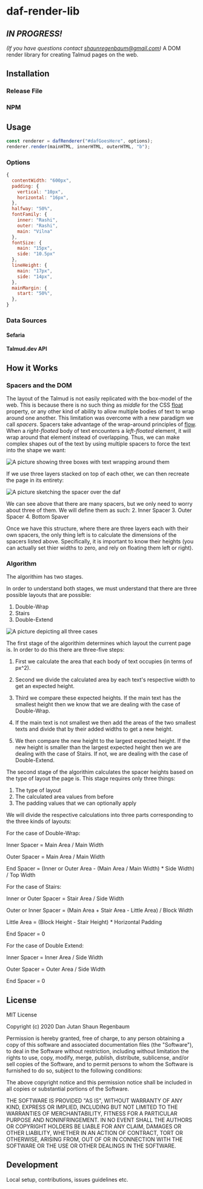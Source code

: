 # daf-render-lib
## *IN PROGRESS!*
*(If you have questions contact shaunregenbaum@gmail.com)*
A DOM render library for creating Talmud pages on the web.

## Installation

### Release File

### NPM

## Usage


```javascript
const renderer = dafRenderer("#dafGoesHere", options);
renderer.render(mainHTML, innerHTML, outerHTML, "b");
```

### Options

```javascript
{
  contentWidth: "600px",
  padding: {
    vertical: "10px",
    horizontal: "16px",
  },
  halfway: "50%",
  fontFamily: {
    inner: "Rashi",
    outer: "Rashi",
    main: "Vilna"
  },
  fontSize: {
    main: "15px",
    side: "10.5px"
  },
  lineHeight: {
    main: "17px",
    side: "14px",
  },
  mainMargin: {
    start: "50%",
  },
}
```

### Data Sources

#### Sefaria

#### Talmud.dev API

## How it Works

### Spacers and the DOM
The layout of the Talmud is not easily replicated with the box-model of the web. This is because there is no such thing as *middle* for the CSS [float](https://developer.mozilla.org/en-US/docs/Web/CSS/float) property, or any other kind of ability to allow multiple bodies of text to wrap around one another. This limitation was overcome with a new paradigm we call *spacers*. Spacers take advantage of the wrap-around principles of [flow](https://developer.mozilla.org/en-US/docs/Learn/CSS/CSS_layout/Normal_Flow). When a *right-floated* body of text encounters a *left-floated* element, it will wrap around that element instead of overlapping. Thus, we can make complex shapes out of the text by using multiple spacers to force the text into the shape we want:

![A picture showing three boxes with text wrapping around them](https://github.com/Jutanium/daf-render-lib/blob/master/Documentation%20Pictures/Spacers.PNG)

If we use three layers stacked on top of each other, we can then recreate the page in its entirety:

![A picture sketching the spacer over the daf](https://github.com/Jutanium/daf-render-lib/blob/master/Documentation%20Pictures/Spacers%20Together.PNG)

We can see above that there are many spacers, but we only need to worry about three of them. We will define them as such:
2. Inner Spacer
3. Outer Spacer
4. Bottom Spaver

Once we have this structure, where there are three layers each with their own spacers, the only thing left is to calculate the dimensions of the spacers listed above. Specifically, it is important to know their heights (you can actually set thier widths to zero, and rely on floating them left or right). 


### Algorithm
The algorithim has two stages. 

In order to understand both stages, we must understand that there are three possible layouts that are possible:

1. Double-Wrap
2. Stairs
3. Double-Extend

![A picture depicting all three cases](https://github.com/Jutanium/daf-render-lib/blob/master/Documentation%20Pictures/Three%20Cases.PNG)



The first stage of the algorithim determines which layout the current page is. In order to do this there are three-five steps:

1. First we calculate the area that each body of text occupies (in terms of px^2).
2. Second we divide the calculated area by each text's respective width to get an expected height.
3. Third we compare these expected heights. If the main text has the smallest height then we know that we are dealing with the case of Double-Wrap.

4. If the main text is not smallest we then add the areas of the two smallest texts and divide that by their added widths to get a new height.

5. We then compare the new height to the largest expected height. If the new height is smaller than the largest expected height then we are dealing with the case of Stairs. If not, we are dealing with the case of Double-Extend.

The second stage of the algorithim calculates the spacer heights based on the type of layout the page is.
This stage requires only three things:
1. The type of layout
2. The calculated area values from before
3. The padding values that we can optionally apply

We will divide the respective calculations into three parts corresponding to the three kinds of layouts:


For the case of Double-Wrap:

Inner Spacer = Main Area / Main Width

Outer Spacer = Main Area / Main Width

End Spacer = (Inner or Outer Area - (Main Area / Main Width) * Side Width) / Top Width


For the case of Stairs:

Inner or Outer Spacer = Stair Area / Side Width

Outer or Inner Spacer = (Main Area + Stair Area - Little Area) / Block Width

Little Area = (Block Height - Stair Height) * Horizontal Padding

End Spacer = 0


For the case of Double Extend:

Inner Spacer = Inner Area / Side Width

Outer Spacer = Outer Area / Side Width

End Spacer = 0




## License
  
MIT License

Copyright (c) 2020 Dan Jutan Shaun Regenbaum

Permission is hereby granted, free of charge, to any person obtaining a copy
of this software and associated documentation files (the "Software"), to deal
in the Software without restriction, including without limitation the rights
to use, copy, modify, merge, publish, distribute, sublicense, and/or sell
copies of the Software, and to permit persons to whom the Software is
furnished to do so, subject to the following conditions:

The above copyright notice and this permission notice shall be included in all
copies or substantial portions of the Software.

THE SOFTWARE IS PROVIDED "AS IS", WITHOUT WARRANTY OF ANY KIND, EXPRESS OR
IMPLIED, INCLUDING BUT NOT LIMITED TO THE WARRANTIES OF MERCHANTABILITY,
FITNESS FOR A PARTICULAR PURPOSE AND NONINFRINGEMENT. IN NO EVENT SHALL THE
AUTHORS OR COPYRIGHT HOLDERS BE LIABLE FOR ANY CLAIM, DAMAGES OR OTHER
LIABILITY, WHETHER IN AN ACTION OF CONTRACT, TORT OR OTHERWISE, ARISING FROM,
OUT OF OR IN CONNECTION WITH THE SOFTWARE OR THE USE OR OTHER DEALINGS IN THE
SOFTWARE.

## Development
Local setup, contributions, issues guidelines etc.


